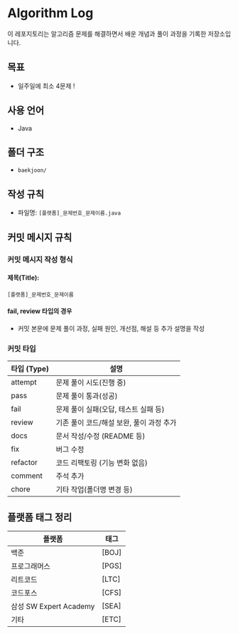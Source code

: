 # Algorithm Log
이 레포지토리는 알고리즘 문제를 해결하면서 배운 개념과 풀이 과정을 기록한 저장소입니다.  

## 목표
- 일주일에 최소 4문제 !

## 사용 언어
- Java

## 폴더 구조
- `baekjoon/`

## 작성 규칙

- 파일명: `[플랫폼]_문제번호_문제이름.java`

## 커밋 메시지 규칙

### 커밋 메시지 작성 형식

#### 제목(Title):
```
[플랫폼]_문제번호_문제이름
```

#### fail, review 타입의 경우
- 커밋 본문에 문제 풀이 과정, 실패 원인, 개선점, 해설 등 추가 설명을 작성


### 커밋 타입

| 타입 (Type) | 설명                     | 
|-----------|------------------------|
| attempt   | 문제 풀이 시도(진행 중)  | 
| pass   | 문제 풀이 통과(성공)    | 
| fail   | 문제 풀이 실패(오답, 테스트 실패 등) | 
| review   | 기존 풀이 코드/해설 보완, 풀이 과정 추가 | 
| docs      | 문서 작성/수정 (README 등)    | 
| fix       | 버그 수정                  | 
| refactor  | 코드 리팩토링 (기능 변화 없음)     | 
| comment   | 주석 추가                  |
| chore     | 기타 작업(폴더명 변경 등)        |

## 플랫폼 태그 정리

| 플랫폼                   | 태그    |
|--------------------------|---------|
| 백준                     | [BOJ]   |
| 프로그래머스             | [PGS]   |
| 리트코드                 | [LTC]   |
| 코드포스                 | [CFS]   |
| 삼성 SW Expert Academy   | [SEA]   |
| 기타                     | [ETC]   |